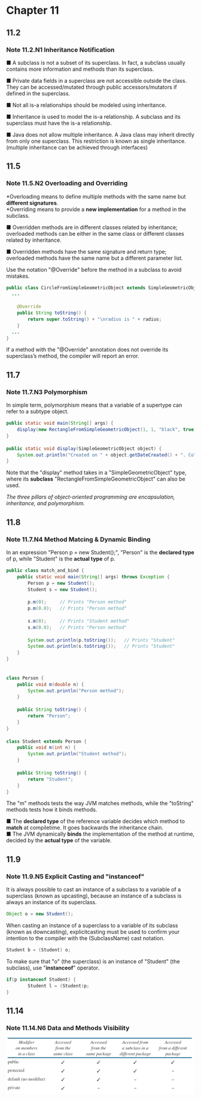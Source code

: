 # Chapter 11
## 11.2
### Note 11.2.N1 Inheritance Notification
  
■ A subclass is not a subset of its superclass. In fact, a subclass usually contains more information and methods than its superclass.  
  
■ Private data fields in a superclass are not accessible outside the class. They can be accessed/mutated through public accessors/mutators if defined in the superclass.
  
■ Not all is-a relationships should be modeled using inheritance.  
  
■ Inheritance is used to model the is-a relationship. A subclass and its superclass must have the is-a relationship.  
  
■ Java does not allow multiple inheritance. A Java class may inherit directly from only one superclass. This restriction is known as single inheritance. (multiple inheritance can be achieved through interfaces)  
  
## 11.5
### Note 11.5.N2 Overloading and Overriding
\*Overloading means to define multiple methods with the same name but **different signatures**.  
\*Overriding means to provide a **new implementation** for a method in the subclass.
  
■ Overridden methods are in different classes related by inheritance; overloaded methods can be either in the same class or different classes related by inheritance.  
  
■ Overridden methods have the same signature and return type; overloaded methods have the same name but a different parameter list.  
  
Use the notation "@Override" before the method in a subclass to avoid mistakes.  
```java
public class CircleFromSimpleGeometricObject extends SimpleGeometricObject {
  ...
  
	@Override
	public String toString() {
		return super.toString() + "\nradius is " + radius;
	}
  ...
}
```
If a method with the "@Override" annotation does not override its superclass’s method, the compiler will report an error.
  
## 11.7
### Note 11.7.N3 Polymorphism
In simple term, polymorphism means that a variable of a supertype can refer to a subtype object.  
```java
public static void main(String[] args) {
	display(new RectangleFromSimpleGeometricObject(1, 1, "black", true));
}

public static void display(SimpleGeometricObject object) {
	System.out.println("Created on " + object.getDateCreated() + ". Color is " + object.getColor());
}
```
Note that the "display" method takes in a "SimpleGeometricObject" type, where its **subclass** "RectangleFromSimpleGeometricObject" can also be used.  
  
*The three pillars of object-oriented programming are encapsulation, inheritance, and polymorphism.*

## 11.8
### Note 11.7.N4 Method Matcing & Dynamic Binding
In an expression "Person p = new Student();", "Person" is the **declared type** of p, while "Student" is the **actual type** of p.  
```java
public class match_and_bind {
	public static void main(String[] args) throws Exception {
        Person p = new Student();
        Student s = new Student();
        
        p.m(0);     // Prints "Person method"
        p.m(0.0);   // Prints "Person method"
        
        s.m(0);     // Prints "Student method"
        s.m(0.0);   // Prints "Person method"
        
        System.out.println(p.toString());	// Prints "Student"
        System.out.println(s.toString());	// Prints "Student"
    }
}


class Person {
    public void m(double n) {
        System.out.println("Person method");
    }
    
    public String toString() {
    	return "Person";
    }
}

class Student extends Person {
    public void m(int n) {
        System.out.println("Student method");
    }
    
    public String toString() {
    	return "Student";
    }
}
```
The "m" methods tests the way JVM matches methods, while the "toString" methods tests how it binds methods.  
  
■ The **declared type** of the reference variable decides which method to **match** at compiletime. It goes backwards the inheritance chain.  
■ The JVM dynamically **binds** the implementation of the method at runtime, decided by the **actual type** of the variable.  
  
## 11.9
### Note 11.9.N5 Explicit Casting and "instanceof"
It is always possible to cast an instance of a subclass to a variable of a superclass (known as upcasting), because an instance of a subclass is always an instance of its superclass.  
```java
Object o = new Student();
```
When casting an instance of a superclass to a variable of its subclass (known as downcasting), explicitcasting must be used to confirm your intention to the compiler with the (SubclassName) cast notation.  
```java
Student b = (Student) o;
```
  
To make sure that "o" (the superclass) is an instance of "Student" (the subclass), use "**instanceof**" operator.
```java
if(p instanceof Student) {
        Student l = (Student)p;
}
```
  
## 11.14
### Note 11.14.N6 Data and Methods Visibility
![](https://github.com/difficulttopickaname/i_guess_this_is_it/blob/java_beginner/Intro_to_Java_Programming_10th/Pictures/jl_c11_14_visibility.png)  
